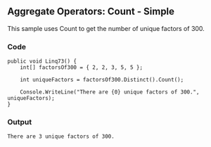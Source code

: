 ## Aggregate Operators: Count - Simple ##

This sample uses Count to get the number of unique factors of 300.

### Code ###

```
public void Linq73() {
    int[] factorsOf300 = { 2, 2, 3, 5, 5 };
    
    int uniqueFactors = factorsOf300.Distinct().Count();

    Console.WriteLine("There are {0} unique factors of 300.", uniqueFactors);
}

```

### Output ###

```
There are 3 unique factors of 300.
```
